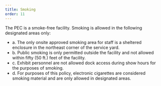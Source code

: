 ```yaml
---
title: Smoking
order: 11
---
```


The PEC is a smoke-free facility. Smoking is allowed in the following designated areas only:
- a. The only onsite approved smoking area for staff is a sheltered enclosure in the northeast corner of the service yard.
- b. Public smoking is only permitted outside the facility and not allowed within fifty (50 ft.) feet of the facility.
- c. Exhibit personnel are not allowed dock access during show hours for the purposes of smoking.
- d. For purposes of this policy, electronic cigarettes are considered smoking material and are only allowed in designated areas.
